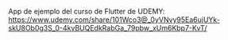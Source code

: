App de ejemplo del curso de Flutter de UDEMY: https://www.udemy.com/share/101Wco3@_0yVNvy95Ea6ujUYk-skU8Ob0g3S_0-4kvBUQEdkRabGa_79pbw_xUm6Kbp7-KvT/
